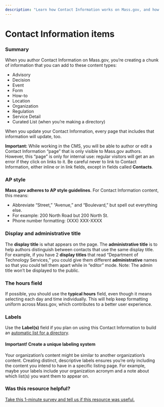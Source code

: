 ```yaml
---
description: "Learn how Contact Information works on Mass.gov, and how to author\_it."
---
```


# Contact Information items

### Summary

When you author Contact Information on Mass.gov, you’re creating a chunk of information that you can add to these content types:

* Advisory
* Decision
* Event
* Form
* How-to
* Location
* Organization
* Regulation
* Service Detail
* Curated List \(when you’re making a directory\)

When you update your Contact Information, every page that includes that information will update, too.

**Important:** While working in the CMS, you will be able to author or edit a Contact Information “page” that is only visible to Mass.gov authors. However, this “page” is only for internal use: regular visitors will get an an error if they click on links to it. Be careful never to link to Contact Information, either inline or in link fields, except in fields called **Contacts**.

### **AP style**

**Mass.gov adheres to AP style guidelines**. For Contact Information content, this means:

* Abbreviate “Street,” “Avenue,” and “Boulevard,” but spell out everything else.
* For example: 200 North Road but 200 North St.
* Phone number formatting: \(XXX\) XXX-XXXX

### **Display and administrative title**

The **display title** is what appears on the page. The **administrative title** is to help authors distinguish between contacts that use the same display title. For example, if you have 2 **display titles** that read “Department of Technology Services,” you could give them different **administrative** names so that you could tell them apart while in “editor” mode. Note: The admin title won’t be displayed to the public.

### **The hours field**

If possible, you should use the **typical hours** field, even though it means selecting each day and time individually. This will help keep formatting uniform across Mass.gov, which contributes to a better user experience.

### **Labels**

Use the **Label\(s\)** field if you plan on using this Contact Information to build an [automatic list for a directory](../mass.gov-style/why-redirects-are-important.md).

#### **Important! Create a unique labeling system**

Your organization’s content might be similar to another organization’s content. Creating distinct, descriptive labels ensures you’re only including the content you intend to have in a specific listing page. For example, maybe your labels include your organization acronym and a note about which list\(s\) you want them to appear on.

### Was this resource helpful?

[Take this 1-minute survey and tell us if this resource was useful.](https://massgov.formstack.com/forms/resource_library_feedback?Article=Contact_Info)

